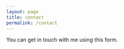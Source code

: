 ```yaml
---
layout: page
title: contact
permalink: /contact
---
```


You can get in touch with me using this form.

<script type="text/javascript">document.write(unescape("%3Cscript src='https://secure.wufoo.com/scripts/embed/form.js' type='text/javascript'%3E%3C/script%3E"));</script>

<script type="text/javascript">
var z7x4a9 = new WufooForm();
z7x4a9.initialize({
'userName':'baylorrae',
'formHash':'z7x4a9',
'autoResize':true,
'height':'514'});
z7x4a9.display();
</script>
